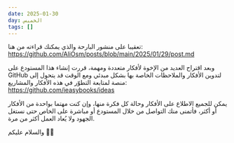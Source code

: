 ```yaml
---
date: 2025-01-30
day: الخميس
tags: []
---
```


تعقيبا على منشور البارحة والذي يمكنك قراءته من هنا:  
https://github.com/AliOsm/posts/blob/main/2025/01/29/post.md

وبعد اقتراح العديد من الإخوة لأفكار متعددة ومهمة، قررت إنشاء هذا المستودع على GitHub لتدوين الأفكار والملاحظات الخاصة بها بشكل مبدئي ومع الوقت قد يتحول إلى منصة لمتابعة التطوّر في هذه الأفكار والمشاريع:  
https://github.com/ieasybooks/ideas

يمكن للجميع الاطلاع على الأفكار وحالة كل فكرة منها، وإن كنت مهتما بواحدة من الأفكار أو أكثر، فأتمنى منك التواصل من خلال المستودع أو مباشرة على الخاص حتى نستغل الجهود ولا يُعاد العمل أكثر من مرة.

والسلام عليكم 👋🏻
